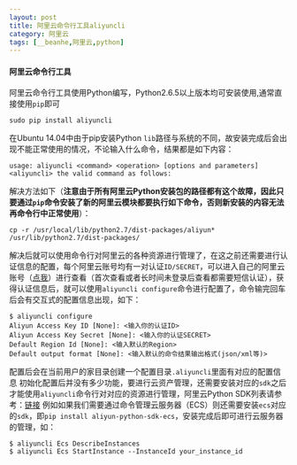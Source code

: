 ```yaml
---
layout: post
title: 阿里云命令行工具aliyuncli
category: 阿里云
tags: [__beanhe,阿里云,python]
---
```


#### 阿里云命令行工具

阿里云命令行工具使用Python编写，Python2.6.5以上版本均可安装使用,通常直接使用`pip`即可
```
sudo pip install aliyuncli
```
在Ubuntu 14.04中由于pip安装Python `lib`路径与系统的不同，故安装完成后会出现不能正常使用的情况，不论输入什么命令，结果都是如下内容：
```
usage: aliyuncli <command> <operation> [options and parameters]
<aliyuncli> the valid command as follows:
```
解决方法如下（**注意由于所有阿里云Python安装包的路径都有这个故障，因此只要通过`pip`命令安装了新的阿里云模块都要执行如下命令，否则新安装的内容无法再命令行中正常使用**）：
```
cp -r /usr/local/lib/python2.7/dist-packages/aliyun* /usr/lib/python2.7/dist-packages/
```
解决后就可以使用命令行对阿里云的各种资源进行管理了，在这之前还需要进行认证信息的配置，每个阿里云账号均有一对认证`ID/SECRET`，可以进入自己的阿里云账号（[点我](https://account.aliyun.com/login/login.htm?spm=5176.7926452.196042.3.UNlTh0&oauth_callback=http%3A%2F%2Fak-console.aliyun.com%2Findex)）进行查看（首次查看或者长时间未登录后查看都需要短信认证），获得认证信息后，就可以使用`aliyuncli configure`命令进行配置了，命令输完回车后会有交互式的配置信息出现，如下：
```
$ aliyuncli configure
Aliyun Access Key ID [None]: <输入你的认证ID>
Aliyun Access Key Secret [None]: <输入你的认证SECRET>
Default Region Id [None]: <输入默认的Region>
Default output format [None]: <输入默认的命令结果输出格式(json/xml等)>
```
配置后会在当前用户的家目录创建一个配置目录`.aliyuncli`里面有对应的配置信息
初始化配置后并没有多少功能，要进行云资产管理，还需要安装对应的`sdk`之后才能使用`aliyuncli`命令行对对应的资源进行管理，阿里云Python SDK列表请参考：[链接](https://help.aliyun.com/document_detail/30003.html)
例如如果我们需要通过命令管理云服务器（ECS）则还需要安装`ecs`对应的`sdk`，即`pip install aliyun-python-sdk-ecs`，安装完成后即可进行云服务器的管理，如：
```
$ aliyuncli Ecs DescribeInstances
$ aliyuncli Ecs StartInstance --InstanceId your_instance_id
```